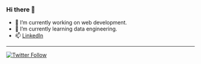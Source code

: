 ### Hi there 👋

<!--
**Wathon/Wathon** is a ✨ _special_ ✨ repository because its `README.md` (this file) appears on your GitHub profile.

Here are some ideas to get you started:

- 🔭 I’m currently working on ...
- 🌱 I’m currently learning ...
- 👯 I’m looking to collaborate on ...
- 🤔 I’m looking for help with ...
- 💬 Ask me about ...
- 📫 How to reach me: ...
- 😄 Pronouns: ...
- ⚡ Fun fact: ...
-->

- 🔭 I’m currently working on web development.
- 🌱 I’m currently learning data engineering.
- 📫 [LinkedIn](https://www.linkedin.com/in/wathon-aung-43225b102/)
---
[![Twitter Follow](https://img.shields.io/twitter/follow/Wathon_Aung?style=social)](https://twitter.com/Wathon_Aung)
